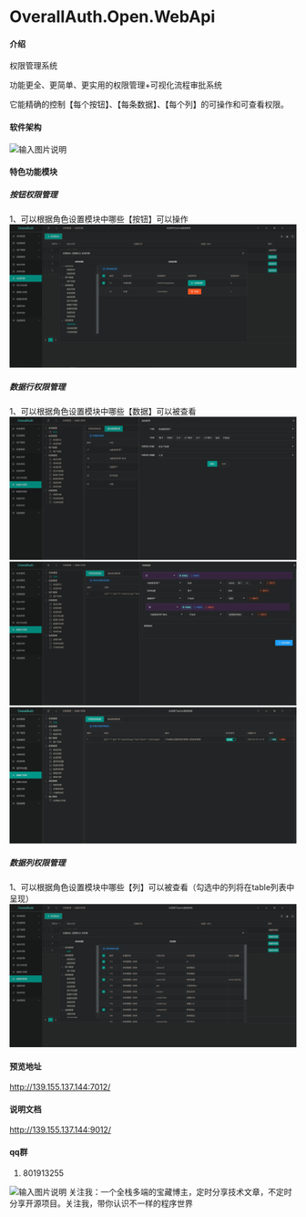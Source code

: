 # OverallAuth.Open.WebApi

#### 介绍
权限管理系统

功能更全、更简单、更实用的权限管理+可视化流程审批系统

它能精确的控制【每个按钮】、【每条数据】、【每个列】的可操作和可查看权限。

#### 软件架构
![输入图片说明](https://foruda.gitee.com/images/1722042582385483232/c0ce68dd_776816.png "系统架构.png")

#### 特色功能模块

##### 按钮权限管理
 1、可以根据角色设置模块中哪些【按钮】可以操作
![输入图片说明](ProjectManageWebApi/Extend/3%E8%AE%BE%E7%BD%AE%E8%A7%92%E8%89%B2%E6%8C%89%E9%92%AE%E6%9D%83%E9%99%90.png)

##### 数据行权限管理
  1、可以根据角色设置模块中哪些【数据】可以被查看
![输入图片说明](ProjectManageWebApi/Extend/6%E8%8F%9C%E5%8D%95%E8%A1%8C%E6%9D%83%E9%99%90%E5%9F%BA%E7%A1%80%E8%AE%BE%E7%BD%AE.png)
![输入图片说明](ProjectManageWebApi/Extend/7%E8%8F%9C%E5%8D%95%E8%A1%8C%E6%9D%83%E9%99%90%E8%A7%84%E5%88%99%E9%85%8D%E7%BD%AE.png)
![输入图片说明](ProjectManageWebApi/Extend/8%E8%8F%9C%E5%8D%95%E6%95%B0%E6%8D%AE%E8%A1%8C%E6%9D%83%E9%99%90%E8%AE%BE%E7%BD%AE.png)

##### 数据列权限管理
1、可以根据角色设置模块中哪些【列】可以被查看（勾选中的列将在table列表中呈现）
![输入图片说明](ProjectManageWebApi/Extend/5%E8%AE%BE%E7%BD%AE%E8%A7%92%E8%89%B2%E6%98%BE%E7%A4%BA%E5%88%97%E6%9D%83%E9%99%90.png)

#### 预览地址
http://139.155.137.144:7012/

#### 说明文档
http://139.155.137.144:9012/

#### qq群
1.  801913255

![输入图片说明](ProjectManageWebApi/Properties/%E6%89%AB%E7%A0%81_%E6%90%9C%E7%B4%A2%E8%81%94%E5%90%88%E4%BC%A0%E6%92%AD%E6%A0%B7%E5%BC%8F-%E6%A0%87%E5%87%86%E8%89%B2%E7%89%88.png)
关注我：一个全栈多端的宝藏博主，定时分享技术文章，不定时分享开源项目。关注我，带你认识不一样的程序世界